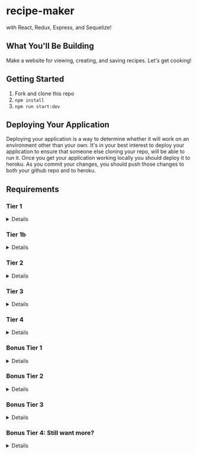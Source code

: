 # recipe-maker
with React, Redux, Express, and Sequelize!

## What You'll Be Building
Make a website for viewing, creating, and saving recipes. Let's get cooking!

## Getting Started
1. Fork and clone this repo
2. ```npm install```
4. ```npm run start:dev```

## Deploying Your Application
Deploying your application is a way to determine whether it will work on an environment other than your own. It's in your best interest to deploy your application to ensure that someone else cloning your repo, will be able to run it. Once you get your application working locally you should deploy it to heroku. As you commit your changes, you should push those changes to both your github repo and to heroku.

## Requirements

### Tier 1

<details>

#### Backend

- [x] Write a `recipes` model with the following information:
  - [x] name - not empty or null
  - [x] cuisine - ENUM (restricted to only a handful of values)
  - [x] directions - extremely large text
  - [x] healthScore - decimal between 0 - 10
  - [x] ingredients - string
  - [x] imageUrl - with a default value
- [x] Write a `users` model with the following information:
  - [x] username - not empty or null, unique
  - [x] email - not empty or null; must be a valid email
  - [x] chefScore - defaults to 0, integer
  - [x] imageUrl - with a default value
- [x] Recipes can be associated with at most one user, users can have many recipes.
- [x] write a method which syncs your database and seeds your data.

- [x] Write a route to serve up all recipes
- [x] Write a route to serve up all users

#### Frontend
- [x] Write a recipes sub-reducer to manage recipes in your Redux store
- [x] Write a users sub-reducer to manage users in your Redux store
- [x] Write a home component which has the text Welcome!
- [x] Write a component to display a list of all recipes (include their names, images, and cuisine)
- [x] Write a component to display a list of all users (usernames, chefScores, and images)
- [x] Display the Home component when the url matches `/`
- [x] Display the all-recipes component when the url matches `/recipes`
- [x] Display the all-users component when the url matches `/users`
- [x] Add links to the navbar that can be used to navigate to the recipes view and the users view as well as the home page. The links should show the total number of users and the total number of recipes.

 </details>



### Tier 1b

  <details>

#### Backend

nothing


#### Frontend
NOTE: I HAVEN'T CHECKED THESE AS I NEED TO REFACTOR - I HAVE COMPLETED STEPS IN TIER 2 AND WILL COME BACK TO THIS SECTION
- [ ] create client side methods which calculate the following (you can put this code in a file called mapppers.js)
  - [x] `topChef` when given a list of recipes and users returns the user who is the top chef (the one with the highest rating)
  - [x] `healthyRecipes` when given a list of recipes calculates which recipes have healthScores between 8 and 10
  - [ ] display the information from both of these methods on the home page.
  - [x] create a link for chefs. Chefs are users who have a recipe. Clicking on that link should navigate to a /chefs route and display only those users who have recipes.
  </details>

### Tier 2

  <details>

  #### Backend

- [x] Write a route to serve up a single recipe (based on its id), _including that recipes'_ user
- [x] Write a route to serve up a single user (based on their id), _including that user's_ recipes

#### Frontend
- [x] Write a component to display a single recipe with the following information:
  - [x] The recipe's name, image, directions, ingredients, cuisine and healthScore
  - [x]  The recipe's user and their chefScore
- [x] Display the appropriate recipes's info when the url matches `/recipes/:recipeId`
- [x] - Clicking on a recipe from the all-recipes view should navigate to show that recipe in the single-recipe view

- [x] Write a component to display a single user with the following information:
  - [x] The student's username, email, image, and chefScore
  - [x] A list of their recipes (or a helpful message if they don't have any)
- [x] Display the appropriate user when the url matches `/users/:userId`
- [x] - Clicking on a user from the all-users view should navigate to show that user in the single-user view

- [x] Clicking on the name of a user in the single-recipe view should navigate to show that user in the single-user view
- [ ] IN PROGRESS - Clicking on the name of a recipe in the single-user view should navigate to show that recipe in the single-recipe view

  </details>

  ### Tier 3

  <details>

 #### Backend

- [ ] Write a route to add a new recipe (if given a user, that users chefScore should increase and that user should be associated with the new recipe)
- [ ] Write a route to add a new user

#### Frontend

- [ ] Write a component to display a form for adding a new recipe that contains inputs for all recipe information (including associated user. Note that cuisine should be a dropdown of options).
- [ ] Display this component EITHER as part of the all-recipes view, or as its own view
- [ ] Submitting the form with a valid name should:
  - [ ] Make an AJAX request that causes the new recipe to be persisted in the database
  - [ ] Add the new recipe to the list of recipes without needing to refresh the page

- [ ] Write a component to display a form for adding a new user that contains inputs for _at least_ username and email
- [ ] Display this component EITHER as part of the all-users view, or as its own view
- [ ] Submitting the form with a valid username should:
  - [ ] Make an AJAX request that causes the new user to be persisted in the database
  - [ ] Add the new user to the list of users without needing to refresh the page


 </details>

 ### Tier 4

<details>

#### Backend

- [ ] Write a route to remove a recipe (based on its id, the associated user should get a decrease in their chefScore)
- [ ] Write a route to remove a user (based on their id)

#### Frontend

- [ ] In the all-recipes view, include an `X` button next to each recipe
- [ ] Clicking the `X` button should:
  - [ ] Make an AJAX request that causes that recipe to be removed from database
  - [ ] Remove the recipe from the list of recipes without needing to refresh the page

- [ ] In the all-users view, include an `X` button next to each user
- [ ] Clicking the `X` button should:
  - [ ] Make an AJAX request that causes that user to be removed from database
  - [ ] Remove the user from the list of users without needing to refresh the page

</details>

 ### Bonus Tier 1

<details>

- [ ] If a user attempts to add a new recipe or user without a required field, a helpful message should be displayed
- [ ] Show a special symbol/message or change the color of the user whose chefScore is the highest. You could even have tiers of chef levels (bronze, silver, gold, etc.)
- [ ] Add a filter for cuisine type on the all recipes page
- [ ] If a user attempts to access a page that doesn't exist (ex. `/kittens`), a helpful "not found" message should be displayed
- [ ] If a user attempts to view a recipe or user that doesn't exist, a helpful message should be displayed
- [ ] Whenever a component needs to wait for data to load from the server, a "loading" message should be displayed until the data is available

</details>

### Bonus Tier 2

<details>

#### Backend

- [ ] Write a route to update an existing recipe
- [ ] Write a route to update an existing user

#### Frontend

- [ ] Write a component to display a form updating a recipe's information
- [ ] Display this component as part of the single-recipe view
- Submitting the form with a valid name should:
  - [ ] Make an AJAX request that causes that recipe to be updated in the database
  - [ ] Update the recipe in the current view without needing to refresh the page

- [ ] Write a component to display a form updating a user's information
- [ ] Display this component as part of the single-user view
- Submitting the form with a valid username should:
  - [ ] Make an AJAX request that causes that user to be updated in the database
  - [ ] Update the user in the current view without needing to refresh the page

</details>


### Bonus Tier 3

<details>


 *Note that this tier includes breaking changes. It would be best to commit your work before moving onto this portion. It may even be worth starting a new branch for this one.*

#### Backend

- [ ] Write an `ingredients` model with the following information:
  - [ ] name - not empty or null
  - [ ] healthScore - integer between 0 - 10
- [ ] Write a `RecipeIngredients` model with the following information:
  - [ ] amount - default 1
- [ ] Update your `users` model:
  - [ ] Take out the ingredients property
- [ ] Ingredients can belong to many recipes, recipes can have many ingredients (through the RecipeIngredients model)

- [ ] Write a function that calculates the healthScore of a recipe based on the average healthScore of its ingredients. Use this function in your routes for creating new recipes and updating recipes.
- [ ] Write a route to handle adding a new ingredient to the database and associating it with a recipe.

#### Frontend

- [ ] Update your single-recipe component to display the new list of ingredients
- [ ] Update your single-recipe reducer to handle the new list of ingredients
- [ ] Write a component to display a form to create new ingredients
- [ ] Display this form as part of the *update-recipe* form (form should include field for amount of ingredient)
- Submitting the form with a valid name should:
  - [ ] Make an AJAX request that causes that ingredient to be added to the database and that recipe to be associated with that ingredient
  - [ ] Update the recipe in the current view without needing to refresh the page

</details>

### Bonus Tier 4: Still want more?

<details>

#### Frontend

- [ ] Try researching some UI frameworks (MaterialUI, Bootstrap, Semantic UI, etc.) and incorporating one into your app to add some great styles
   - [ ] Can you display forms as modals?
   - [ ] Can you show toaster messages around form submissions?
   - [ ] Can a user easily and intuitively navigate around your app?

</details>

